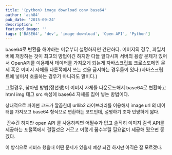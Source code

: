 ```yaml
---
title: '(python) image download conv base64'
author: 'ash84'
pub_date: '2015-09-24'
description: ''
featured_image: ''
tags: ['BASE64', 'dev', 'image download', 'Open API', 'Python']
---
```



<script src="https://gist.github.com/AhnSeongHyun/6372346.js"></script>

<span style="font-size: 11pt;"></span><span style="font-size: 11pt;"></span><span style="font-size: 11pt;">base64로 변환을 해야하는 이유부터 설명하자면 간단하다. 이미지의 경우, 파일서버에 저장하는 것이 최고의 방법이긴 하지만 다들 알다시피 서버의 용량 문제가 있어서 OpenAPI를 이용해서 데이터를 가져오게 되는게 자바스크립트 크로스도메인 문제 혹은 이미지 자체를 다른쪽에서 쓰는 것을 금지하는 경우들이 있다.(자바스크립트에 넣어서 호출하는 경우가 아니라도 말이다.) </span>

<span style="font-size: 11pt;">  
</span>

<span style="font-size: 11pt;">그럴경우, 찾아낸 방법(정선생)이 이미지 자체를 다운로드해서 base64로 변환하고 html img 태그 src 속성에 base64 자체를 집어 넣는 방법이다. </span>

상대적으로 파이썬 코드가 깔끔한데 urllib2 라이브러리를 이용해서 image url 의 데이터를 가져오고 base64 형식으로 변환하는 코드인데, 설명하기 조차 민망하게 짧다.

<span style="font-size: 11pt;">  
</span>

<span style="font-size: 11pt;"> 꼼수긴 하지만 open API 를 사용하려면 어쩔수가 없고 솔직히 이미지 검색 API를 제공하는 포털쪽에서 걸릴것은 거르고 이렇게 꼼수부릴 필요없이 제공해 줬으면 좋겠다. </span>

이 방식으로 서비스 했을때 어떤 문제가 있을지 예상 되긴 하지만 아직은 잘 모르겠다.<span style="font-size: 11pt;"></span><span style="font-size: 11pt;"></span><span style="font-size: 11pt;"></span>



